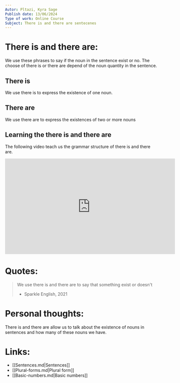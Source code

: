 ```yaml
---
Autor: Pltazi, Kyra Sage  
Publish date: 13/06/2024 
Type of work: Online Course 
Subject: There is and there are sentecenes 
---
```

# There is and there are:
We use these phrases to say if the noun in the sentence exist or no. The 
choose of there is or there are depend of the noun quantity in the 
sentence.
## There is 
We use there is to express the existence of one noun.
## There are
We use there are to express the existences of two or more nouns
## Learning the there is and there are
The following video teach us the grammar structure of there is and there
are.

<iframe width="560" height="315" src="https://www.youtube.com/embed/VYrdo62iLYo?si=fAFap8l5Ms8ecSdf" title="YouTube video player" frameborder="0" allow="accelerometer; autoplay; clipboard-write; encrypted-media; gyroscope; picture-in-picture; web-share" referrerpolicy="strict-origin-when-cross-origin" allowfullscreen></iframe>

# Quotes:
> We use there is and there are to say that something exist or doesn't 
> - Sparkle English, 2021
# Personal thoughts:
There is and there are allow us to talk about the existence of nouns 
in sentences and how many of these nouns we have.
# Links:
- [[Sentences.md|Sentences]]
- [[Plural-forms.md|Plural form]]
- [[Basic-numbers.md|Basic numbers]] 
